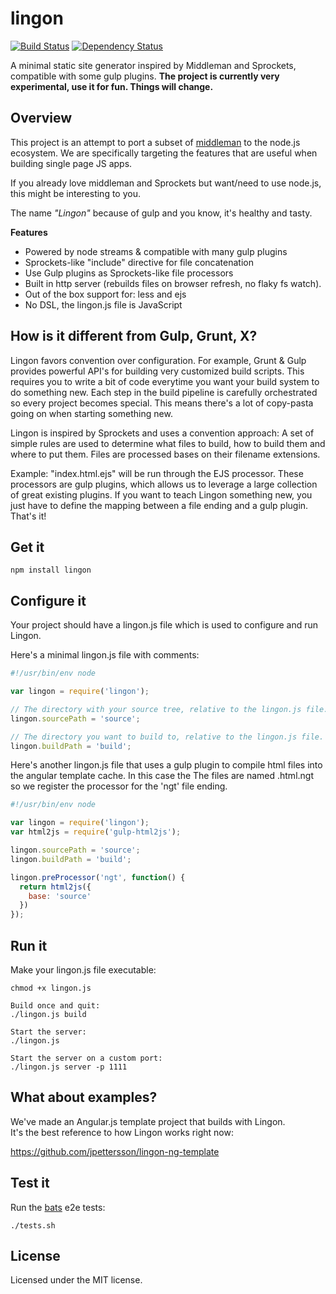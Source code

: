 # lingon 

[![Build Status](https://travis-ci.org/jpettersson/lingon.png?branch=master)](https://travis-ci.org/jpettersson/lingon)
[![Dependency Status](https://david-dm.org/jpettersson/lingon.png)](https://david-dm.org/jpettersson/lingon)

A minimal static site generator inspired by Middleman and Sprockets, compatible with some gulp plugins. **The project is currently very experimental, use it for fun. Things will change.**

## Overview
This project is an attempt to port a subset of [middleman](http://middlemanapp.com) to the node.js ecosystem.
We are specifically targeting the features that are useful when building single page JS apps. <br />

If you already love middleman and Sprockets but want/need to use node.js, this might be interesting to you.

The name *"Lingon"* because of gulp and you know, it's healthy and tasty.

**Features**

* Powered by node streams & compatible with many gulp plugins
* Sprockets-like "include" directive for file concatenation
* Use Gulp plugins as Sprockets-like file processors
* Built in http server (rebuilds files on browser refresh, no flaky fs watch).
* Out of the box support for: less and ejs
* No DSL, the lingon.js file is JavaScript

## How is it different from Gulp, Grunt, X?

Lingon favors convention over configuration. For example, Grunt & Gulp provides powerful API's for building very customized build scripts. This requires you to write a bit of code everytime you want your build system to do something new. Each step in the build pipeline is carefully orchestrated so every project becomes special. This means there's a lot of copy-pasta going on when starting something new.

Lingon is inspired by Sprockets and uses a convention approach: A set of simple rules are used to determine what files to build, how to build them and where to put them. Files are processed bases on their filename extensions. 

Example: "index.html.ejs" will be run through the EJS processor. These processors are gulp plugins, which allows us to leverage a large collection of great existing plugins. If you want to teach Lingon something new, you just have to define the mapping between a file ending and a gulp plugin. That's it!

## Get it
```
npm install lingon
```

## Configure it
Your project should have a lingon.js file which is used to configure and run Lingon.

Here's a minimal lingon.js file with comments:

```JavaScript
#!/usr/bin/env node

var lingon = require('lingon');

// The directory with your source tree, relative to the lingon.js file.
lingon.sourcePath = 'source';

// The directory you want to build to, relative to the lingon.js file.
lingon.buildPath = 'build';
```

Here's another lingon.js file that uses a gulp plugin to compile html files into the angular template cache. In this case the The files are named .html.ngt so we register the processor for the 'ngt' file ending.

```JavaScript
#!/usr/bin/env node

var lingon = require('lingon');
var html2js = require('gulp-html2js');

lingon.sourcePath = 'source';
lingon.buildPath = 'build';

lingon.preProcessor('ngt', function() {
  return html2js({
    base: 'source'
  })
});
```

## Run it

Make your lingon.js file executable:
```
chmod +x lingon.js
```

```
Build once and quit:
./lingon.js build

Start the server: 
./lingon.js

Start the server on a custom port:
./lingon.js server -p 1111
```

## What about examples?

We've made an Angular.js template project that builds with Lingon.<br />
It's the best reference to how Lingon works right now:

https://github.com/jpettersson/lingon-ng-template

## Test it

Run the [bats](https://github.com/sstephenson/bats) e2e tests:
```
./tests.sh
```

## License
Licensed under the MIT license.
